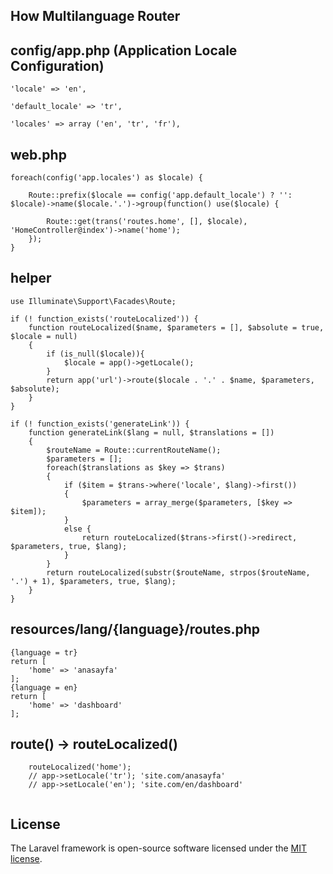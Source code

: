 ## How Multilanguage Router
## config/app.php (Application Locale Configuration)
    'locale' => 'en',

    'default_locale' => 'tr',

    'locales' => array ('en', 'tr', 'fr'),
## web.php
```
foreach(config('app.locales') as $locale) {

    Route::prefix($locale == config('app.default_locale') ? '': $locale)->name($locale.'.')->group(function() use($locale) {

        Route::get(trans('routes.home', [], $locale), 'HomeController@index')->name('home');
    });
}
```
## helper
```
use Illuminate\Support\Facades\Route;

if (! function_exists('routeLocalized')) {
    function routeLocalized($name, $parameters = [], $absolute = true, $locale = null)
    {
        if (is_null($locale)){
            $locale = app()->getLocale();
        }
        return app('url')->route($locale . '.' . $name, $parameters, $absolute);
    }
}

if (! function_exists('generateLink')) {
    function generateLink($lang = null, $translations = [])
    {
        $routeName = Route::currentRouteName();
        $parameters = [];
        foreach($translations as $key => $trans)
        {
            if ($item = $trans->where('locale', $lang)->first())
            {
                $parameters = array_merge($parameters, [$key => $item]);
            }
            else {
                return routeLocalized($trans->first()->redirect, $parameters, true, $lang);
            }
        }
        return routeLocalized(substr($routeName, strpos($routeName, '.') + 1), $parameters, true, $lang);
    }
}

```
## resources/lang/{language}/routes.php
```
{language = tr}
return [
    'home' => 'anasayfa'
];
{language = en}
return [
    'home' => 'dashboard'
];
```
## route() -> routeLocalized()
```
    routeLocalized('home');
    // app->setLocale('tr'); 'site.com/anasayfa'
    // app->setLocale('en'); 'site.com/en/dashboard'
   
```
## License

The Laravel framework is open-source software licensed under the [MIT license](https://opensource.org/licenses/MIT).
